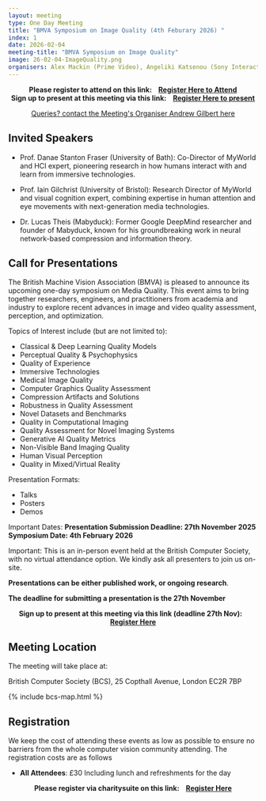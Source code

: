```yaml
---
layout: meeting
type: One Day Meeting
title: "BMVA Symposium on Image Quality (4th Feburary 2026) "
index: 1
date: 2026-02-04
meeting-title: "BMVA Symposium on Image Quality"
image: 26-02-04-ImageQuality.png
organisers: Alex Mackin (Prime Video), Angeliki Katsenou (Sony Interactive Entertainment), Fan Zhang (University of Bristol), Nabajeet Barman (Sony Interactive Entertainment)
---
```


<div class="alert mt-3 alert-info" style="text-align:center;">
<span><strong>Please register to attend on this link: &nbsp;&nbsp;
<a class="btn btn-warning" role="button" href="https://bmva.charitysuite.com/events/c4jvohoi">Register Here to Attend</a></strong></span>
</div>

<div class="alert mt-3 alert-info" style="text-align:center;">
<span><strong>Sign up to present at this meeting via this link: &nbsp;&nbsp;
<a class="btn btn-warning" role="button" href="https://bmva.charitysuite.com/forms/aduy4xg3">Register Here to present</a></strong></span>
</div>

<p style="text-align: center;">
<a class="btn btn-info" role="button" href="mailto:a.gilbert@surrey.ac.uk">Queries? contact the Meeting's Organiser Andrew Gilbert here</a></p>

## Invited Speakers

* Prof. Danae Stanton Fraser (University of Bath): Co-Director of MyWorld and HCI expert, pioneering research in how humans interact with and learn from immersive technologies.

* Prof. Iain Gilchrist (University of Bristol): Research Director of MyWorld and visual cognition expert, combining expertise in human attention and eye movements with next-generation media technologies.

* Dr. Lucas Theis (Mabyduck): Former Google DeepMind researcher and founder of Mabyduck, known for his groundbreaking work in neural network-based compression and information theory.

## Call for Presentations

The British Machine Vision Association (BMVA) is pleased to announce its upcoming one-day symposium on Media Quality. This event aims to bring together researchers, engineers, and practitioners from academia and industry to explore recent advances in image and video quality assessment, perception, and optimization.

Topics of Interest include (but are not limited to):

* Classical & Deep Learning Quality Models
* Perceptual Quality & Psychophysics
* Quality of Experience
* Immersive Technologies
* Medical Image Quality
* Computer Graphics Quality Assessment
* Compression Artifacts and Solutions
* Robustness in Quality Assessment
* Novel Datasets and Benchmarks
* Quality in Computational Imaging
* Quality Assessment for Novel Imaging Systems
* Generative AI Quality Metrics
* Non-Visible Band Imaging Quality
* Human Visual Perception
* Quality in Mixed/Virtual Reality

Presentation Formats:

* Talks
* Posters
* Demos
 
Important Dates: 
**Presentation Submission Deadline: 27th November 2025 Symposium Date: 4th February 2026**

Important: This is an in-person event held at the British Computer Society, with no virtual attendance option. We kindly ask all presenters to join us on-site.

**Presentations can be either published work, or ongoing research**. 

**The deadline for submitting a presentation is the 27th November**

<div class="alert mt-3 alert-info" style="text-align:center;">
<span><strong>Sign up to present at this meeting via this link (deadline 27th Nov): &nbsp;&nbsp;
<a class="btn btn-warning" role="button" href="https://bmva.charitysuite.com/forms/aduy4xg3">Register Here</a></strong></span>
</div>

## Meeting Location

The meeting will take place at:

British Computer Society (BCS), 25 Copthall Avenue, London EC2R 7BP

{% include bcs-map.html %}

## Registration

We keep the cost of attending these events as low as possible to ensure no barriers from the whole computer vision community attending. 
The registration costs are as follows 
- **All Attendees**:  £30
Including lunch and refreshments for the day


<div class="alert mt-3 alert-info" style="text-align:center;">
<span><strong>Please register via charitysuite on this link: &nbsp;&nbsp;
<a class="btn btn-warning" role="button" href="https://bmva.charitysuite.com/events/c4jvohoi">Register Here</a></strong></span>
</div>




